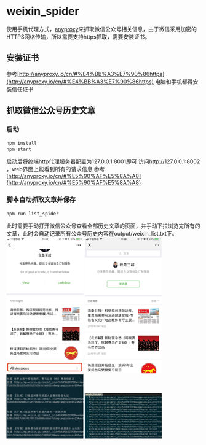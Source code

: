 # weixin_spider
使用手机代理方式，[anyproxy](http://anyproxy.io/cn/)来抓取微信公众号相关信息，由于微信采用加密的HTTPS网络传输，所以需要支持https抓取，需要安装证书。
## 安装证书
参考[http://anyproxy.io/cn/#%E4%BB%A3%E7%90%86https](http://anyproxy.io/cn/#%E4%BB%A3%E7%90%86https)
电脑和手机都得安装信任证书
## 抓取微信公众号历史文章
### 启动

    npm install
    npm start

启动后将终端http代理服务器配置为127.0.0.1:8001即可
访问http://127.0.0.1:8002 ，web界面上能看到所有的请求信息
参考[http://anyproxy.io/cn/#%E5%90%AF%E5%8A%A8](http://anyproxy.io/cn/#%E5%90%AF%E5%8A%A8)
### 脚本自动抓取文章并保存

    npm run list_spider

此时需要手动打开微信公众号查看全部历史文章的页面，并手动下拉浏览完所有的文章，此时会自动记录所有公众号历史内容在output/weixin_list.txt下。
<img src="./asset/wangchao.jpg" alt="进入所有文章" width="200"/>
<img src="./asset/wangchao_list.jpeg" alt="所有文章列表页"  width="200"/>
<img src="./asset/spider_list.jpg" alt="抓取过程"  width="200"/>
<img src="./asset/spider_result.png" alt="抓取结果"  width="200"/>
